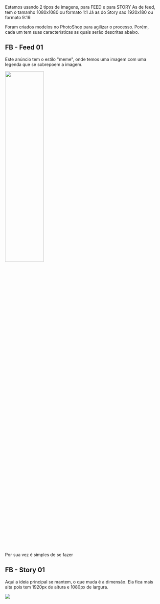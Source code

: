 Estamos usando 2 tipos de imagens, para FEED e para STORY
As de feed, tem o tamanho 1080x1080 ou formato 1:1
Já as do Story sao 1920x180 ou formato 9:16

Foram criados modelos no PhotoShop para agilizar o processo. Porém, cada um tem suas características as quais serão descritas abaixo.


## FB - Feed 01
Este anúncio tem o estilo "meme", onde temos uma imagem com uma legenda que se sobrepoem a imagem.

<img src="https://scontent.fbfh9-1.fna.fbcdn.net/v/t39.30808-6/300219667_408560424705417_4318173231744749769_n.jpg?_nc_cat=104&ccb=1-7&_nc_sid=a2f6c7&_nc_ohc=xpNl-ErEcrwAX9gWcmW&_nc_ht=scontent.fbfh9-1.fna&oh=00_AfDq97PLcNE9CabLs5Be4s5SekyAiG8Ysqj2-MA4nHB0Sg&oe=6504DC48"  width="50%" height="40%">

Por sua vez é simples de se fazer

## FB - Story 01
Aqui a ideia principal se mantem, o que muda é a dimensão. Ela fica mais alta pois tem 1920px de altura e 1080px de largura.

<img src="https://image4.cdn2.seaart.ai/2023-09-11/16906967605858309/81eb14fa87412a3f8e220bbf88fa98e6cafacd16.png">
